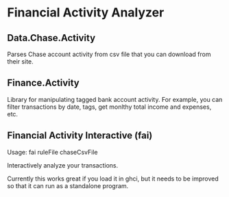 Financial Activity Analyzer
===========================

Data.Chase.Activity
-------------------

Parses Chase account activity from csv file that you can download from their site.

Finance.Activity
----------------

Library for manipulating tagged bank account activity.
For example, you can filter transactions by date, tags, get monlthy total income
and expenses, etc.

Financial Activity Interactive (fai)
------------------------------------

Usage: fai ruleFile chaseCsvFile

Interactively analyze your transactions.

Currently this works great if you load it in ghci, but it needs to be improved
so that it can run as a standalone program.
